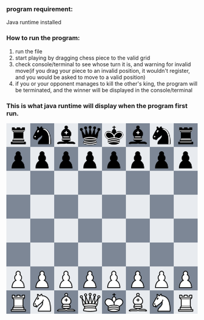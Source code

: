 ### program requirement:
Java runtime installed
### How to run the program:
1. run the file
2. start playing by dragging chess piece to the valid grid
3. check console/terminal to see whose turn it is, and warning for invalid move(if you drag your piece to an invalid position, it wouldn't register, and you would be asked to move to a valid position)
4. if you or your opponent manages to kill the other's king, the program will be terminated, and the winner will be displayed in the console/terminal
### This is what java runtime will display when the program first run.
![img.png](img.png)
